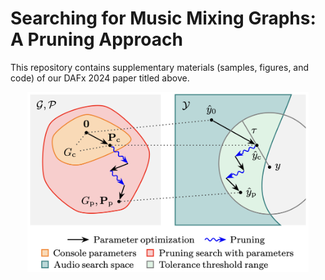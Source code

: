 # Searching for Music Mixing Graphs: A Pruning Approach
This repository contains supplementary materials (samples, figures, and code) of our DAFx 2024 paper titled above. 
<p align='center'>
<img src="figs/framework.png" width="450">
</p>
